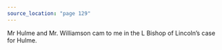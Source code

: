 ```yaml
---
source_location: "page 129"
---
```

Mr Hulme and Mr. Williamson cam to me in the L Bishop of Lincoln’s case for
Hulme.

